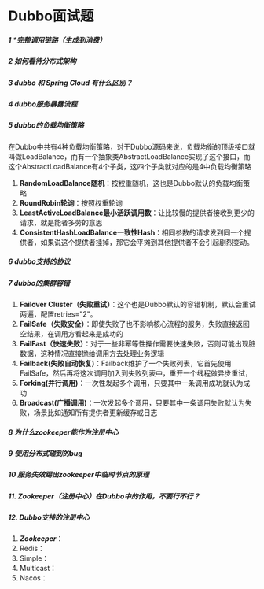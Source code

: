 # Dubbo面试题

##### 1 *完整调用链路（生成到消费）

##### 2 如何看待分布式架构

##### 3 dubbo 和 Spring Cloud 有什么区别？

##### 4 dubbo服务暴露流程

##### 5 dubbo的负载均衡策略

在Dubbo中共有4种负载均衡策略，对于Dubbo源码来说，负载均衡的顶级接口就叫做LoadBalance，而有一个抽象类AbstractLoadBalance实现了这个接口，而这个AbstractLoadBalance有4个子类，这四个子类就对应的是4中负载均衡策略

1. **RandomLoadBalance随机**：按权重随机，这也是Dubbo默认的负载均衡策略
2. **RoundRobin轮询**：按照权重轮询
3. **LeastActiveLoadBalance最小活跃调用数**：让比较慢的提供者接收到更少的请求，就是能者多劳的意思
4. **ConsistentHashLoadBalance一致性Hash**：相同参数的请求发到同一个提供者，如果说这个提供者挂掉，那它会平摊到其他提供者不会引起剧烈变动。

##### 6 dubbo支持的协议

##### 7 dubbo的集群容错

1. **Failover Cluster（失败重试）**：这个也是Dubbo默认的容错机制，默认会重试两遍，配置retries="2"。
2. **FailSafe（失败安全）**：即使失败了也不影响核心流程的服务，失败直接返回空结果，在调用方看起来是成功的
3. **FailFast（快速失败）**：对于一些非幂等性操作需要快速失败，否则可能出现脏数据，这种情况直接抛给调用方去处理业务逻辑
4. **Failback(失败自动恢复)**：Failback维护了一个失败列表，它首先使用FailSafe，然后再将这次调用加入到失败列表中，重开一个线程做异步重试，
5. **Forking(并行调用)**：一次性发起多个调用，只要其中一条调用成功就认为成功
6. **Broadcast(广播调用)**：一次发起多个调用，只要其中一条调用失败就认为失败，场景比如通知所有提供者更新缓存或日志

##### 8 为什么zookeeper能作为注册中心

##### 9 使用分布式碰到的bug

##### 10 服务失效踢出zookeeper中临时节点的原理

##### 11. Zookeeper（注册中心）在Dubbo中的作用，不要行不行？

##### 12. Dubbo支持的注册中心

1. ***Zookeeper***：
2. Redis：
3. Simple：
4. Multicast：
5. Nacos：